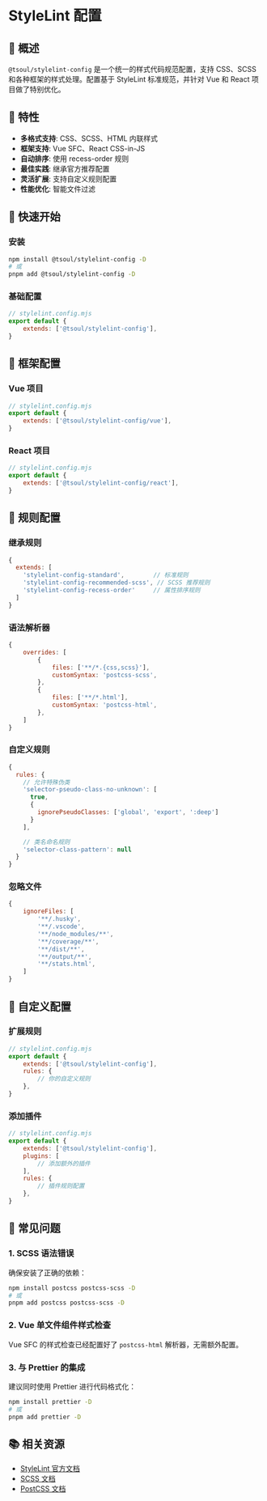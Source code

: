 # StyleLint 配置

## 📖 概述

`@tsoul/stylelint-config` 是一个统一的样式代码规范配置，支持 CSS、SCSS 和各种框架的样式处理。配置基于 StyleLint 标准规范，并针对 Vue 和 React 项目做了特别优化。

## 🎯 特性

- **多格式支持**: CSS、SCSS、HTML 内联样式
- **框架支持**: Vue SFC、React CSS-in-JS
- **自动排序**: 使用 recess-order 规则
- **最佳实践**: 继承官方推荐配置
- **灵活扩展**: 支持自定义规则配置
- **性能优化**: 智能文件过滤

## 🚀 快速开始

### 安装

```bash
npm install @tsoul/stylelint-config -D
# 或
pnpm add @tsoul/stylelint-config -D
```

### 基础配置

```javascript
// stylelint.config.mjs
export default {
	extends: ['@tsoul/stylelint-config'],
}
```

## 📝 框架配置

### Vue 项目

```javascript
// stylelint.config.mjs
export default {
	extends: ['@tsoul/stylelint-config/vue'],
}
```

### React 项目

```javascript
// stylelint.config.mjs
export default {
	extends: ['@tsoul/stylelint-config/react'],
}
```

## 🔧 规则配置

### 继承规则

```javascript
{
  extends: [
    'stylelint-config-standard',        // 标准规则
    'stylelint-config-recommended-scss', // SCSS 推荐规则
    'stylelint-config-recess-order'     // 属性排序规则
  ]
}
```

### 语法解析器

```javascript
{
	overrides: [
		{
			files: ['**/*.{css,scss}'],
			customSyntax: 'postcss-scss',
		},
		{
			files: ['**/*.html'],
			customSyntax: 'postcss-html',
		},
	]
}
```

### 自定义规则

```javascript
{
  rules: {
    // 允许特殊伪类
    'selector-pseudo-class-no-unknown': [
      true,
      {
        ignorePseudoClasses: ['global', 'export', ':deep']
      }
    ],

    // 类名命名规则
    'selector-class-pattern': null
  }
}
```

### 忽略文件

```javascript
{
	ignoreFiles: [
		'**/.husky',
		'**/.vscode',
		'**/node_modules/**',
		'**/coverage/**',
		'**/dist/**',
		'**/output/**',
		'**/stats.html',
	]
}
```

## 🎨 自定义配置

### 扩展规则

```javascript
// stylelint.config.mjs
export default {
	extends: ['@tsoul/stylelint-config'],
	rules: {
		// 你的自定义规则
	},
}
```

### 添加插件

```javascript
// stylelint.config.mjs
export default {
	extends: ['@tsoul/stylelint-config'],
	plugins: [
		// 添加额外的插件
	],
	rules: {
		// 插件规则配置
	},
}
```

## 🚨 常见问题

### 1. SCSS 语法错误

确保安装了正确的依赖：

```bash
npm install postcss postcss-scss -D
# 或
pnpm add postcss postcss-scss -D
```

### 2. Vue 单文件组件样式检查

Vue SFC 的样式检查已经配置好了 `postcss-html` 解析器，无需额外配置。

### 3. 与 Prettier 的集成

建议同时使用 Prettier 进行代码格式化：

```bash
npm install prettier -D
# 或
pnpm add prettier -D
```

## 📚 相关资源

- [StyleLint 官方文档](https://stylelint.io/)
- [SCSS 文档](https://sass-lang.com/)
- [PostCSS 文档](https://postcss.org/)
